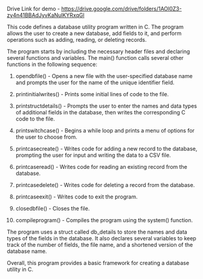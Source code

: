 Drive Link for demo - https://drive.google.com/drive/folders/1AOl0Z3-zy4n41BBAdJyvKaNulKYRxqGl

This code defines a database utility program written in C. The program allows the user to create a new database, add fields to it, and perform operations such as adding, reading, or deleting records. 

The program starts by including the necessary header files and declaring several functions and variables. The main() function calls several other functions in the following sequence:

1. opendbfile() - Opens a new file with the user-specified database name and prompts the user for the name of the unique identifier field.

2. printinitialwrites() - Prints some initial lines of code to the file.

3. printstructdetails() - Prompts the user to enter the names and data types of additional fields in the database, then writes the corresponding C code to the file.

4. printswitchcase() - Begins a while loop and prints a menu of options for the user to choose from.

5. printcasecreate() - Writes code for adding a new record to the database, prompting the user for input and writing the data to a CSV file.

6. printcaseread() - Writes code for reading an existing record from the database.

7. printcasedelete() - Writes code for deleting a record from the database.

8. printcaseexit() - Writes code to exit the program.

9. closedbfile() - Closes the file.

10. compileprogram() - Compiles the program using the system() function.

The program uses a struct called db_details to store the names and data types of the fields in the database. It also declares several variables to keep track of the number of fields, the file name, and a shortened version of the database name.

Overall, this program provides a basic framework for creating a database utility in C.
